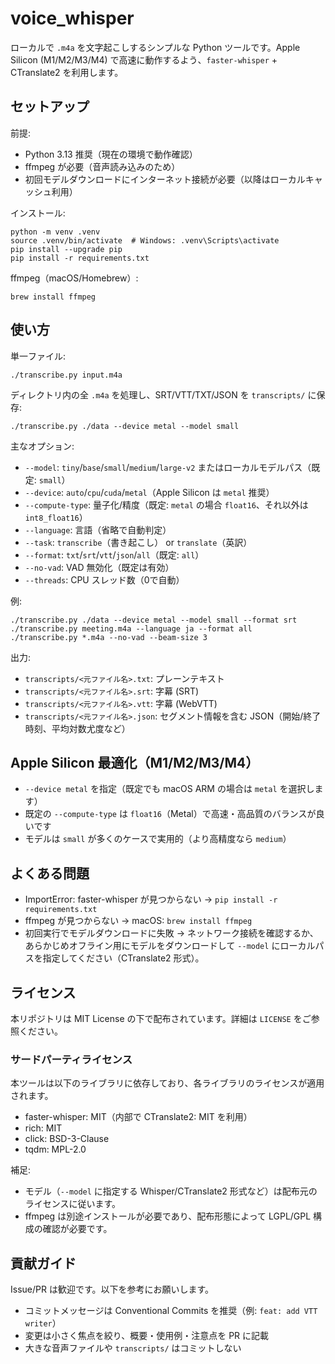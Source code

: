 # voice_whisper

ローカルで `.m4a` を文字起こしするシンプルな Python ツールです。Apple Silicon (M1/M2/M3/M4) で高速に動作するよう、`faster-whisper` + CTranslate2 を利用します。

## セットアップ

前提:

- Python 3.13 推奨（現在の環境で動作確認）
- ffmpeg が必要（音声読み込みのため）
- 初回モデルダウンロードにインターネット接続が必要（以降はローカルキャッシュ利用）

インストール:

```
python -m venv .venv
source .venv/bin/activate  # Windows: .venv\Scripts\activate
pip install --upgrade pip
pip install -r requirements.txt
```

ffmpeg（macOS/Homebrew）:

```
brew install ffmpeg
```

## 使い方

単一ファイル:

```
./transcribe.py input.m4a
```

ディレクトリ内の全 `.m4a` を処理し、SRT/VTT/TXT/JSON を `transcripts/` に保存:

```
./transcribe.py ./data --device metal --model small
```

主なオプション:

- `--model`: `tiny`/`base`/`small`/`medium`/`large-v2` またはローカルモデルパス（既定: `small`）
- `--device`: `auto`/`cpu`/`cuda`/`metal`（Apple Silicon は `metal` 推奨）
- `--compute-type`: 量子化/精度（既定: `metal` の場合 `float16`、それ以外は `int8_float16`）
- `--language`: 言語（省略で自動判定）
- `--task`: `transcribe`（書き起こし） or `translate`（英訳）
- `--format`: `txt`/`srt`/`vtt`/`json`/`all`（既定: `all`）
- `--no-vad`: VAD 無効化（既定は有効）
- `--threads`: CPU スレッド数（0で自動）

例:

```
./transcribe.py ./data --device metal --model small --format srt
./transcribe.py meeting.m4a --language ja --format all
./transcribe.py *.m4a --no-vad --beam-size 3
```

出力:

- `transcripts/<元ファイル名>.txt`: プレーンテキスト
- `transcripts/<元ファイル名>.srt`: 字幕 (SRT)
- `transcripts/<元ファイル名>.vtt`: 字幕 (WebVTT)
- `transcripts/<元ファイル名>.json`: セグメント情報を含む JSON（開始/終了時刻、平均対数尤度など）

## Apple Silicon 最適化（M1/M2/M3/M4）

- `--device metal` を指定（既定でも macOS ARM の場合は `metal` を選択します）
- 既定の `--compute-type` は `float16`（Metal）で高速・高品質のバランスが良いです
- モデルは `small` が多くのケースで実用的（より高精度なら `medium`）

## よくある問題

- ImportError: faster-whisper が見つからない → `pip install -r requirements.txt`
- ffmpeg が見つからない → macOS: `brew install ffmpeg`
- 初回実行でモデルダウンロードに失敗 → ネットワーク接続を確認するか、あらかじめオフライン用にモデルをダウンロードして `--model` にローカルパスを指定してください（CTranslate2 形式）。

## ライセンス

本リポジトリは MIT License の下で配布されています。詳細は `LICENSE` をご参照ください。

### サードパーティライセンス

本ツールは以下のライブラリに依存しており、各ライブラリのライセンスが適用されます。

- faster-whisper: MIT（内部で CTranslate2: MIT を利用）
- rich: MIT
- click: BSD-3-Clause
- tqdm: MPL-2.0

補足:

- モデル（`--model` に指定する Whisper/CTranslate2 形式など）は配布元のライセンスに従います。
- ffmpeg は別途インストールが必要であり、配布形態によって LGPL/GPL 構成の確認が必要です。

## 貢献ガイド

Issue/PR は歓迎です。以下を参考にお願いします。

- コミットメッセージは Conventional Commits を推奨（例: `feat: add VTT writer`）
- 変更は小さく焦点を絞り、概要・使用例・注意点を PR に記載
- 大きな音声ファイルや `transcripts/` はコミットしない
